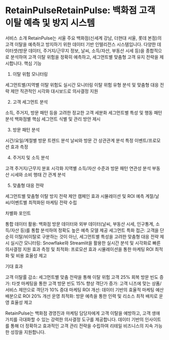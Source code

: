 # RetainPulseRetainPulse: 백화점 고객 이탈 예측 및 방지 시스템
서비스 소개
RetainPulse는 서울 주요 백화점(신세계 강남, 더현대 서울, 롯데 본점)의 고객 이탈을 예측하고 방지하기 위한 데이터 기반 인텔리전스 시스템입니다. 다양한 데이터셋(방문 데이터, 주거지/근무지 정보, 날씨, 소득/자산, 부동산 시세 등)을 종합적으로 분석하여 고객 이탈 위험을 정확히 예측하고, 세그먼트별 맞춤형 고객 유지 전략을 제시합니다.
핵심 기능
1. 이탈 위험 모니터링

세그먼트별/지역별 이탈 위험도 실시간 모니터링
이탈 위험 유형 분석 및 맞춤형 대응 전략 제안
직관적인 시각화 대시보드로 의사결정 지원

2. 고객 세그먼트 분석

소득, 주거지, 방문 패턴 등을 고려한 정교한 고객 세분화
세그먼트별 특성 및 행동 패턴 분석
백화점별 핵심 세그먼트 식별 및 관리 방안 제시

3. 방문 패턴 분석

시간/요일/계절별 방문 트렌드 분석
날씨와 방문 간 상관관계 분석
특정 이벤트/프로모션 효과 측정

4. 주거지 및 소득 분석

고객 주거지/근무지 분포 시각화
지역별 소득/자산 수준과 방문 패턴 연관성 분석
부동산 시세와 소비 행태 간 관계 분석

5. 맞춤형 대응 전략

세그먼트별 맞춤형 이탈 방지 전략 제안
캠페인 효과 시뮬레이션 및 ROI 예측
계절/날씨/이벤트별 최적화된 마케팅 전략 수립

차별화 포인트

통합 데이터 활용: 백화점 방문 데이터와 외부 데이터(날씨, 부동산 시세, 인구통계, 소득/자산 등)를 통합 분석하여 정확도 높은 예측 모델 제공
세그먼트 특화 접근: 고객을 단순히 이탈/비이탈로 구분하는 것이 아닌, 세그먼트별 특성을 고려한 맞춤형 대응 전략 제시
실시간 모니터링: Snowflake와 Streamlit을 활용한 실시간 분석 및 시각화로 빠른 의사결정 지원
효과 측정 및 최적화: 프로모션 효과 시뮬레이션을 통한 마케팅 ROI 최적화 및 비용 효율성 제고

기대 효과

고객 이탈률 감소: 세그먼트별 맞춤 전략을 통해 이탈 위험 고객 25% 회복
방문 빈도 증가: 타겟 마케팅을 통한 고객 방문 빈도 15% 향상
객단가 증가: 고객 니즈에 맞는 상품/서비스 제안으로 객단가 10% 증대
마케팅 ROI 개선: 데이터 기반의 효율적 마케팅 예산 배분으로 ROI 20% 개선
운영 최적화: 방문 예측을 통한 인력 및 리소스 최적 배치로 운영 효율성 제고

RetainPulse는 백화점 경영진과 마케팅 담당자에게 고객 이탈을 예방하고, 고객 생애 가치를 극대화할 수 있는 강력한 의사결정 도구를 제공합니다. 데이터 기반의 인사이트를 통해 더 정확하고 효과적인 고객 관리 전략을 수립하여 리테일 비즈니스의 지속 가능한 성장을 지원합니다.